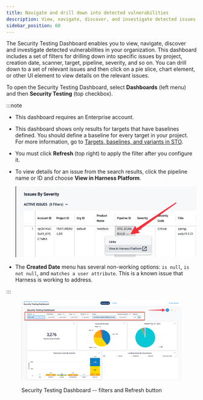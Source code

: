 ```yaml
---
title: Navigate and drill down into detected vulnerabilities
description: View, navigate, discover, and investigate detected issues in the Security Testing Dashboard. 
sidebar_position: 60
---
```


The Security Testing Dashboard enables you to view, navigate, discover and investigate detected vulnerabilities in your organization. This dashboard includes a set of filters for drilling down into specific issues by project, creation date, scanner, target, pipeline, severity, and so on. You can drill down to a set of relevant issues and then click on a pie slice, chart element, or other UI element to view details on the relevant issues.

To open the Security Testing Dashboard, select **Dashboards** (left menu) and then **Security Testing** (top checkbox).

:::note
- This dashboard requires an Enterprise account.
- This dashboard shows only results for targets that have baselines defined. You should define a baseline for every target in your project. For more information, go to [Targets, baselines, and variants in STO](/docs/security-testing-orchestration/onboard-sto/key-concepts/targets-and-baselines).
- You must click **Refresh** (top right) to apply the filter after you configure it.
- To view details for an issue from the search results, click the pipeline name or ID and choose **View in Harness Platform**. 

   ![](../static/sto-dashboard-view-issue-in-harness-platform.png)

- The **Created Date** menu has several non-working options: `is null`, `is not null`, and `matches a user attribute`. This is a known issue that Harness is working to address.

:::

<figure>

![Security Testing Dashboard -- filters and Refresh button](../static/sto-dashboard-with-new-filters.png)

<figcaption>Security Testing Dashboard -- filters and Refresh button</figcaption>
</figure>

